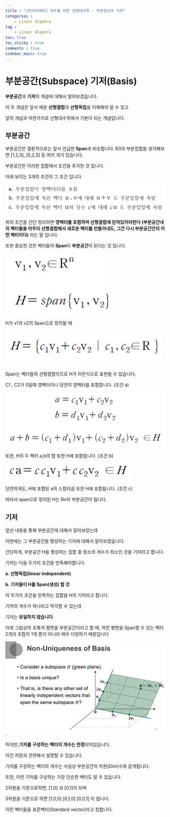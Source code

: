 ```yaml
---
title : "[칸아카데미] 모두를 위한 선형대수학 - 부분공간과 기저"
categories :
    - Linear Algebra
tag :
    - Linear Algebra
toc: true
toc_sticky : true
comments : true
sidebar_main: true
---
```


# 부분공간(Subspace) 기저(Basis)

**부분공간**과 **기저**의 개념에 대해서 알아보겠습니다.

이 두 개념은 앞서 배운 **선형결합**과 **선형독립**을 이해해야 알 수 있고

앞의 개념과 마찬가지로 선형대수학에서 기본이 되는 개념입니다.



## 부분공간



부분공간은 결론적으로는 앞서 언급한 **Span**과 비슷합니다. R3의 부분집합을 생각해보면 [1,2,3], [5,2,3] 등 여러 개가 있습니다.

부분공간은 이러한 집합에서 조건을 추가한 것 입니다. 

아래 보이는 3개의 조건이 그 조건 입니다.

![subspace](../../images/subspace.png)

위의 조건을 간단 정리하면 **영벡터를 포함하며 선형결합에 닫혀있어야한다 (부분공간내의 벡터들을 아무리 선형결합해서 새로운 벡터를 만들어내도, 그건 다시 부분공간안의 어떤 벡터이다)** 라는 말 입니다.



또한 중요한 것은 벡터들의 **Span**이 **부분공간**이 된다는 것 입니다.

<img src="../../images/Span.png" alt="Span" style="zoom:50%;" />

H가 v1과 v2의 Span으로 정의될 때

<img src="../../images/span2.png" alt="span2" style="zoom:50%;" />

Span는 벡터들의 선형결합이므로 H가 이런식으로 표현될 수 있습니다.

C1 , C2가 0일때 영벡터이니 당연히 영벡터를 포함합니다. (조건 a)



<img src="../../images/Span3.png" alt="Span3" style="zoom:50%;" />



또한, H의 두 벡터 a,b의 합 또한 H에 포함됩니다. (조건 b)



<img src="../../images/span4.png" alt="span4" style="zoom:50%;" />

당연하게도, H에 포함된 a의 스칼라곱 또한 H에 포함됩니다. (조건 c)

따라서 span으로 정의된 H는 Rn의 부분공간이 됩니다.



## 기저

앞선 내용을 통해 부분공간에 대해서 알아보았는데

이번에는 그 부분공간을 형성하는 기저에 대해서 알아보겠습니다.

간단하게, 부분공간 H을 형성하는 집합 중 원소의 개수가 최소인 것을 기저라고 합니다.

기저는 다음 두가지 조건을 만족해야합니다.

**a. 선형독립(linear independent)**

**b. 기저들이 H를 Span(생성) 할 것**

이 두가지 조건을 만족하는 집합을 H의 기저라고 합니다.





기저의 개수가 하나라고 착각할 수 있는데

기저는 **유일하지 않습니다**. 

아래 그림상의 초록색 평면을 부분공간이라고 할 때, 저런 평면을 Span할 수 있는 벡터 2개의 조합이 1개 뿐이 아니라 매우 다양하기 때문입니다

![img](../../images/img.png).

하지만,**기저를 구성하는 벡터의 개수는 한정**되어있습니다.

이건 차원과 관련해서 설명할 수 있습니다.

기저를 구성하는 벡터의 개수는 사실상 부분공간의 차원(Dim)수와 같게됩니다.

또한, 이런 기저를 구성하는 가장 단순한 벡터도 알 수 있습니다.

2차원을 기준으로하면, [1,0] 과 [0,1]이 되며

3차원을 기준으로 하면 [1,0,0] [0,1,0] [0,0,1] 이 됩니다.

 이런 벡터들을 표준벡터(Standard vector)라고 칭합니다.